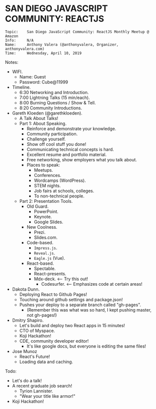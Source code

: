 # SAN DIEGO JAVASCRIPT COMMUNITY: REACTJS

```
Topic:    San Diego JavaScript Community: ReactJS Monthly Meetup @ Amazon
Info:     N/A
Name:     Anthony Valera (@anthonyvalera, Organizer, anthonyvalera.com)
Time:     Wednesday, April 10, 2019
```

Notes:

- WIFI.
  - Name: Guest
  - Password: Cube@11999
- Timeline.
  - 6:30 Networking and Introduction.
  - 7:00 Lightning Talks (15 min/each).
  - 8:00 Burning Questions / Show & Tell.
  - 8:20 Community Introductions.
- Gareth Kloeden (@garethkloeden).
  - A Talk About Talks!
  - Part 1: About Speaking.
    - Reinforce and demonstrate your knowledge.
    - Community participation.
    - Challenge yourself.
    - Show off cool stuff you done!
    - Communicating technical concepts is hard.
    - Excellent resume and portfolio material.
    - Free networking, show employers what you talk about.
    - Places to speak:
      - Meetups.
      - Conferences.
      - Wordcamps (WordPress).
      - STEM nights.
      - Job fairs at schools, colleges.
      - To non-technical people.
  - Part 2: Presentation Tools.
    - Old Guard.
      - PowerPoint.
      - Keynote.
      - Google Slides.
    - New Coolness.
      - Prezi.
      - Slides.com.
    - Code-based.
      - `Impress.js`.
      - `Reveal.js`.
      - `Eagle.js` (Vue).
    - React-based.
      - Spectable.
      - React-presents.
      - Mdx-deck. <-- Try this out!
        - Codesurfer. <-- Emphasizes code at certain areas!
- Dakota Dunn.
  - Deploying React to Github Pages!
  - Touching around github settings and package.json!
  - Pushes your deploy to a separate branch called "gh-pages".
    - (Remember this was what was so hard, I kept pushing master, not gh-pages!)
- Dmitry Shapiro.
  - Let's build and deploy two React apps in 15 minutes!
  - CTO of Myspace.
  - Koji Hackathon!
  - CDE, community developer editor!
    - It's like google docs, but everyone is editing the same files!
- Jose Munoz
  - React's Future!
  - Loading data and caching.

Todo:

- Let's do a talk!
- A recent graduate job search!
  - Tyrion Lannister.
  - "Wear your title like armor!"
- Koji Hackathon!
